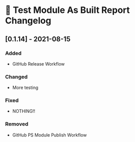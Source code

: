 # :arrows_counterclockwise: Test Module As Built Report Changelog

## [0.1.14] - 2021-08-15

### Added
* GitHub Release Workflow

### Changed
* More testing

### Fixed
* NOTHING!!
### Removed
* GitHub PS Module Publish Workflow


